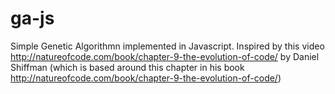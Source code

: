 ga-js
=====

Simple Genetic Algorithmn implemented in Javascript. Inspired by this video http://natureofcode.com/book/chapter-9-the-evolution-of-code/ by Daniel Shiffman
(which is based around this chapter in his book http://natureofcode.com/book/chapter-9-the-evolution-of-code/)
